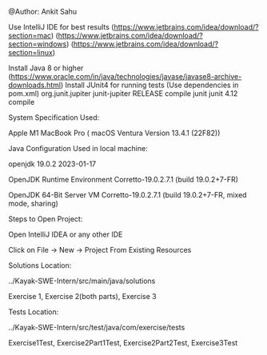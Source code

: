 
@Author: Ankit Sahu

Use IntelliJ IDE for best results (https://www.jetbrains.com/idea/download/?section=mac)
(https://www.jetbrains.com/idea/download/?section=windows)
(https://www.jetbrains.com/idea/download/?section=linux)

Install Java 8 or higher (https://www.oracle.com/in/java/technologies/javase/javase8-archive-downloads.html)
Install JUnit4 for running tests (Use dependencies in pom.xml)
<dependency>
<groupId>org.junit.jupiter</groupId>
<artifactId>junit-jupiter</artifactId>
<version>RELEASE</version>
<scope>compile</scope>
</dependency>
<dependency>
<groupId>junit</groupId>
<artifactId>junit</artifactId>
<version>4.12</version>
<scope>compile</scope>
</dependency>


System Specification Used:

Apple M1 MacBook Pro ( macOS Ventura Version 13.4.1 (22F82))

Java Configuration Used in local machine:

openjdk 19.0.2 2023-01-17

OpenJDK Runtime Environment Corretto-19.0.2.7.1 (build 19.0.2+7-FR)

OpenJDK 64-Bit Server VM Corretto-19.0.2.7.1 (build 19.0.2+7-FR, mixed mode, sharing)

Steps to Open Project:

Open IntelliJ IDEA or any other IDE

Click on File -> New -> Project From Existing Resources

Solutions Location:

../Kayak-SWE-Intern/src/main/java/solutions

Exercise 1, Exercise 2(both parts), Exercise 3

Tests Location:

../Kayak-SWE-Intern/src/test/java/com/exercise/tests

Exercise1Test, Exercise2Part1Test, Exercise2Part2Test, Exercise3Test


